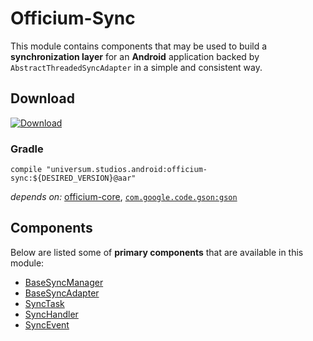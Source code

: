 Officium-Sync
===============

This module contains components that may be used to build a **synchronization layer** for an
**Android** application backed by `AbstractThreadedSyncAdapter` in a simple and consistent way.

## Download ##
[![Download](https://api.bintray.com/packages/universum-studios/android/universum.studios.android%3Aofficium/images/download.svg)](https://bintray.com/universum-studios/android/universum.studios.android%3Aofficium/_latestVersion)

### Gradle ###

    compile "universum.studios.android:officium-sync:${DESIRED_VERSION}@aar"

_depends on:_
[officium-core](https://github.com/universum-studios/android_officium/tree/master/library-core),
[`com.google.code.gson:gson`](https://github.com/google/gson)

## Components ##

Below are listed some of **primary components** that are available in this module:

- [BaseSyncManager](https://github.com/universum-studios/android_officium/blob/master/library-sync/src/main/java/universum/studios/android/officium/sync/BaseSyncManager.java)
- [BaseSyncAdapter](https://github.com/universum-studios/android_officium/blob/master/library-sync/src/main/java/universum/studios/android/officium/sync/BaseSyncAdapter.java)
- [SyncTask](https://github.com/universum-studios/android_officium/blob/master/library-sync/src/main/java/universum/studios/android/officium/sync/SyncTask.java)
- [SyncHandler](https://github.com/universum-studios/android_officium/blob/master/library-sync/src/main/java/universum/studios/android/officium/sync/SyncHandler.java)
- [SyncEvent](https://github.com/universum-studios/android_officium/blob/master/library-sync/src/main/java/universum/studios/android/officium/sync/SyncEvent.java)

